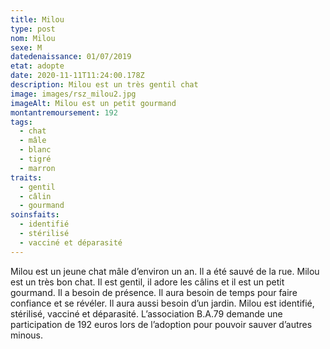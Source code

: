 ```yaml
---
title: Milou
type: post
nom: Milou
sexe: M
datedenaissance: 01/07/2019
etat: adopte
date: 2020-11-11T11:24:00.178Z
description: Milou est un très gentil chat
image: images/rsz_milou2.jpg
imageAlt: Milou est un petit gourmand
montantremoursement: 192
tags:
  - chat
  - mâle
  - blanc
  - tigré
  - marron
traits:
  - gentil
  - câlin
  - gourmand
soinsfaits:
  - identifié
  - stérilisé
  - vacciné et déparasité
---
```

Milou est un jeune chat mâle d’environ un an. Il a été sauvé de la rue. Milou est un très bon chat. Il est gentil, il adore les câlins et il est un petit gourmand. Il a besoin de présence. Il aura besoin de temps pour faire confiance et se révéler. Il aura aussi besoin d’un jardin. Milou est identifié, stérilisé, vacciné et déparasité. L’association B.A.79 demande une participation de 192 euros lors de l’adoption pour pouvoir sauver d’autres minous.